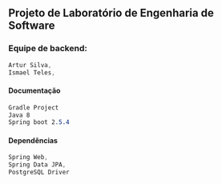 ## Projeto de Laboratório de Engenharia de Software

### Equipe de backend:

~~~CSS
Artur Silva,
Ismael Teles,
~~~

#### Documentação

~~~CSS
Gradle Project 
Java 8 
Spring boot 2.5.4
~~~

#### Dependências
~~~CSS
Spring Web,
Spring Data JPA,
PostgreSQL Driver
~~~

